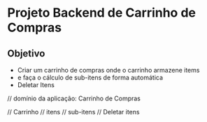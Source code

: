 # Projeto Backend de Carrinho de Compras

## Objetivo
* Criar um carrinho de compras onde o carrinho armazene items
* e faça o cálculo de sub-itens de forma automática
* Deletar Itens

// domínio da aplicação: Carrinho de Compras

// Carrinho
// itens
// sub-itens
// Deletar itens

